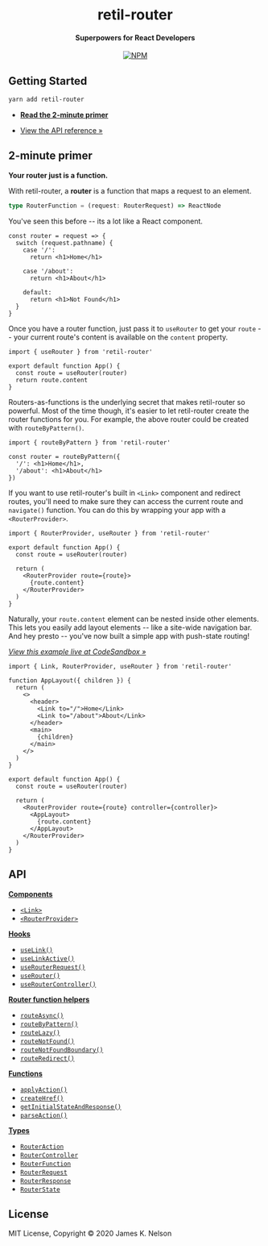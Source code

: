 <h1 align="center">
  retil-router
</h1>

<h4 align="center">
  Superpowers for React Developers
</h4>

<p align="center">
  <a href="https://www.npmjs.com/package/retil-router"><img alt="NPM" src="https://img.shields.io/npm/v/retil-router.svg"></a>
</p>


## Getting Started

```bash
yarn add retil-router
```

- [**Read the 2-minute primer**](#2-minute-primer)
<!-- - Why React Routing Library? *(coming soon*)* -->
<!-- - [View the guided examples &raquo;](./examples) -->
- [View the API reference &raquo;](https://github.com/jamesknelson/retil/blob/master/docs/router-api.md)
<!-- - Try a Real-world example on CodeSandbox &raquo; *(coming soon)* -->


## 2-minute primer

**Your router just is a function.**

With retil-router, a **router** is a function that maps a request to an element.

```ts
type RouterFunction = (request: RouterRequest) => ReactNode
```

You've seen this before -- its a lot like a React component.

```tsx
const router = request => {
  switch (request.pathname) {
    case '/':
      return <h1>Home</h1>

    case '/about':
      return <h1>About</h1>

    default:
      return <h1>Not Found</h1>
  }
}
```

Once you have a router function, just pass it to `useRouter` to get your `route` -- your current route's content is available on the `content` property.

```tsx
import { useRouter } from 'retil-router'

export default function App() {
  const route = useRouter(router)
  return route.content
}
```

Routers-as-functions is the underlying secret that makes retil-router so powerful. Most of the time though, it's easier to let retil-router create the router functions for you. For example, the above router could be created with `routeByPattern()`.

```tsx
import { routeByPattern } from 'retil-router'

const router = routeByPattern({
  '/': <h1>Home</h1>,
  '/about': <h1>About</h1>
})
```

If you want to use retil-router's built in `<Link>` component and redirect routes, you'll need to make sure they can access the current route and `navigate()` function. You can do this by wrapping your app with a `<RouterProvider>`.

```tsx
import { RouterProvider, useRouter } from 'retil-router'

export default function App() {
  const route = useRouter(router)
  
  return (
    <RouterProvider route={route}>
      {route.content}
    </RouterProvider>
  )
}
```

Naturally, your `route.content` element can be nested inside other elements. This lets you easily add layout elements -- like a site-wide navigation bar. And hey presto -- you've now built a simple app with push-state routing!

[*View this example live at CodeSandbox &raquo;*](https://codesandbox.io/s/rrl-minimal-vsdsd)

```tsx
import { Link, RouterProvider, useRouter } from 'retil-router'

function AppLayout({ children }) {
  return (
    <>
      <header>
        <Link to="/">Home</Link>
        <Link to="/about">About</Link>
      </header>
      <main>
        {children}
      </main>
    </>
  )
}

export default function App() {
  const route = useRouter(router)
  
  return (
    <RouterProvider route={route} controller={controller}>
      <AppLayout>
        {route.content}
      </AppLayout>
    </RouterProvider>
  )
}
```

<!--

TODO

## Examples and guides

- [Minimal live example]()
- [Full real-world live example]()

--- 

- [Route parameters guide]()
- [Not found boundaries guide](./examples/not-found-boundary)
- [Redirects guide]()
- [Nested routers guide]()
- [Nested layouts guide]()
- [Concurrent mode guide]()
- [Pre-caching data guide]()
- [Loading indicators guide]()
- [Animated transitions guide]()
- [Authentication guide]()
- [SSR guide]()

-->


## API

[**Components**](https://github.com/jamesknelson/retil/blob/master/docs/router-api.md#components)

- [`<Link>`](https://github.com/jamesknelson/retil/blob/master/docs/router-api.md#link)
- [`<RouterProvider>`](https://github.com/jamesknelson/retil/blob/master/docs/router-api.md#routerprovider)

[**Hooks**](https://github.com/jamesknelson/retil/blob/master/docs/router-api.md#hooks)

- [`useLink()`](https://github.com/jamesknelson/retil/blob/master/docs/router-api.md#uselink)
- [`useLinkActive()`](https://github.com/jamesknelson/retil/blob/master/docs/router-api.md#uselinkactive)
- [`useRouterRequest()`](https://github.com/jamesknelson/retil/blob/master/docs/router-api.md#userouterrequest)
- [`useRouter()`](https://github.com/jamesknelson/retil/blob/master/docs/router-api.md#userouter)
- [`useRouterController()`](https://github.com/jamesknelson/retil/blob/master/docs/router-api.md#useroutercontroller)

[**Router function helpers**](https://github.com/jamesknelson/retil/blob/master/docs/router-api.md#router-function-helpers)

- [`routeAsync()`](https://github.com/jamesknelson/retil/blob/master/docs/router-api.md#routeasync)
- [`routeByPattern()`](https://github.com/jamesknelson/retil/blob/master/docs/router-api.md#routebypattern)
- [`routeLazy()`](https://github.com/jamesknelson/retil/blob/master/docs/router-api.md#routelazy)
- [`routeNotFound()`](https://github.com/jamesknelson/retil/blob/master/docs/router-api.md#routenotfound)
- [`routeNotFoundBoundary()`](https://github.com/jamesknelson/retil/blob/master/docs/router-api.md#routenotfoundboundary)
- [`routeRedirect()`](https://github.com/jamesknelson/retil/blob/master/docs/router-api.md#routeredirect)

[**Functions**](https://github.com/jamesknelson/retil/blob/master/docs/router-api.md#functions)

- [`applyAction()`](https://github.com/jamesknelson/retil/blob/master/docs/router-api.md#applyaction)
- [`createHref()`](https://github.com/jamesknelson/retil/blob/master/docs/router-api.md#createhref)
- [`getInitialStateAndResponse()`](https://github.com/jamesknelson/retil/blob/master/docs/router-api.md#getinitialstateandresponse)
- [`parseAction()`](https://github.com/jamesknelson/retil/blob/master/docs/router-api.md#parseaction)

[**Types**](https://github.com/jamesknelson/retil/blob/master/docs/router-api.md#types)

- [`RouterAction`](https://github.com/jamesknelson/retil/blob/master/docs/router-api.md#routeraction)
- [`RouterController`](https://github.com/jamesknelson/retil/blob/master/docs/router-api.md#routercontroller)
- [`RouterFunction`](https://github.com/jamesknelson/retil/blob/master/docs/router-api.md#routerfunction)
- [`RouterRequest`](https://github.com/jamesknelson/retil/blob/master/docs/router-api.md#routerrequest)
- [`RouterResponse`](https://github.com/jamesknelson/retil/blob/master/docs/router-api.md#routerresponse)
- [`RouterState`](https://github.com/jamesknelson/retil/blob/master/docs/router-api.md#routerstate)


## License

MIT License, Copyright &copy; 2020 James K. Nelson
